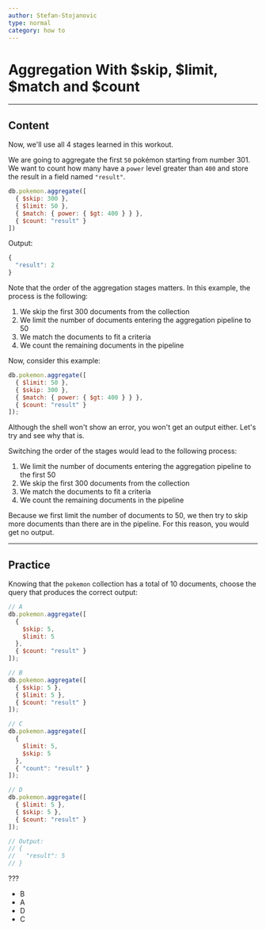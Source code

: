 ```yaml
---
author: Stefan-Stojanovic
type: normal
category: how to
---
```


# Aggregation With $skip, $limit, $match and $count


---

## Content

Now, we'll use all 4 stages learned in this workout.

We are going to aggregate the first `50` pokémon starting from number 301. We want to count how many have a `power` level greater than `400` and store the result in a field named `"result"`.

```javascript
db.pokemon.aggregate([
  { $skip: 300 },
  { $limit: 50 },
  { $match: { power: { $gt: 400 } } },
  { $count: "result" }
])
```

Output:

```javascript
{
  "result": 2
}
```

Note that the order of the aggregation stages matters. In this example, the process is the following:

1. We skip the first 300 documents from the collection
2. We limit the number of documents entering the aggregation pipeline to 50
3. We match the documents to fit a criteria
4. We count the remaining documents in the pipeline

Now, consider this example:

```js
db.pokemon.aggregate([
  { $limit: 50 },
  { $skip: 300 },
  { $match: { power: { $gt: 400 } } },
  { $count: "result" }
]);
```

Although the shell won't show an error, you won't get an output either. Let's try and see why that is.

Switching the order of the stages would lead to the following process:

1. We limit the number of documents entering the aggregation pipeline to the first 50
2. We skip the first 300 documents from the collection
3. We match the documents to fit a criteria
4. We count the remaining documents in the pipeline

Because we first limit the number of documents to 50, we then try to skip more documents than there are in the pipeline. For this reason, you would get no output.


---

## Practice

Knowing that the `pokemon` collection has a total of 10 documents, choose the query that produces the correct output:

```js
// A
db.pokemon.aggregate([
  {
    $skip: 5,
    $limit: 5
  },
  { $count: "result" }
]);

// B
db.pokemon.aggregate([
  { $skip: 5 },
  { $limit: 5 },
  { $count: "result" }
]);

// C
db.pokemon.aggregate([
  { 
    $limit: 5,
    $skip: 5 
  },
  { "count": "result" }
]);

// D
db.pokemon.aggregate([
  { $limit: 5 },
  { $skip: 5 },
  { $count: "result" }
]);

// Output:
// {
//   "result": 5
// }
```

???

- B
- A
- D
- C

